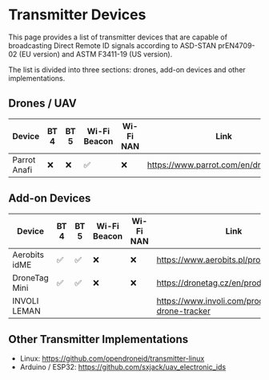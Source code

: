 # Transmitter Devices

This page provides a list of transmitter devices that are capable of broadcasting Direct Remote ID signals according to ASD-STAN prEN4709-02 (EU version) and ASTM F3411-19 (US version).

The list is divided into three sections: drones, add-on devices and other implementations.

## Drones / UAV

| Device        | BT 4 | BT 5 | Wi-Fi Beacon | Wi-Fi NAN | Link                                                |
| ------------- | ---- | ---- | ------------ | --------- | --------------------------------------------------- |
| Parrot Anafi  | ❌   | ❌   | ✅            | ❌        | https://www.parrot.com/en/drones/anafi              |

## Add-on Devices

| Device        | BT 4 | BT 5 | Wi-Fi Beacon | Wi-Fi NAN | Link                                                |
| ------------- | ---- | ---- | ------------ | --------- | --------------------------------------------------- |
| Aerobits idME | ✅   | ✅   | ❌            | ❌        | https://www.aerobits.pl/product/idme/               |
| DroneTag Mini | ✅   | ✅   | ❌            | ❌        | https://dronetag.cz/en/products/mini/               |
| INVOLI LEMAN  |      |      |              |           | https://www.involi.com/products/leman-drone-tracker |

## Other Transmitter Implementations

* Linux: https://github.com/opendroneid/transmitter-linux
* Arduino / ESP32: https://github.com/sxjack/uav_electronic_ids
